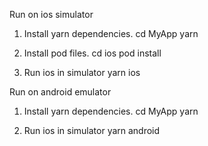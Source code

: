 Run on ios simulator

1. Install yarn dependencies.
cd MyApp
yarn

2. Install pod files.
cd ios
pod install

3. Run ios in simulator
yarn ios

Run on android emulator

1. Install yarn dependencies.
cd MyApp
yarn

3. Run ios in simulator
yarn android
